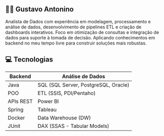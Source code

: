 ## 👨‍💻 Gustavo Antonino

Analista de Dados com experiência em modelagem, processamento e análise de dados, desenvolvimento de pipelines ETL e criação de dashboards interativos. Foco em otimização de consultas e integração de dados para suporte à tomada de decisão. Aplicando conhecimentos em backend no meu tempo livre para construir soluções mais robustas.

## 💻 Tecnologias

| Backend | Análise de Dados |
|---------|-----------------|
| Java | SQL (SQL Server, PostgreSQL, Oracle) |
| POO | ETL (SSIS, PDI/Pentaho)|
| APIs REST | Power BI  | 
| Spring | Tableau |
| Docker | Data Warehouse (DW) |
| JUnit | DAX (SSAS - Tabular Models) |


